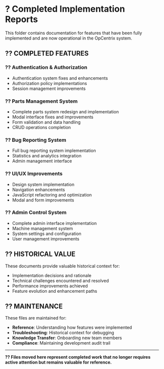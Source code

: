 # ? Completed Implementation Reports

This folder contains documentation for features that have been fully implemented and are now operational in the OpCentrix system.

## ?? **COMPLETED FEATURES**

### **?? Authentication & Authorization**
- Authentication system fixes and enhancements
- Authorization policy implementations
- Session management improvements

### **?? Parts Management System**
- Complete parts system redesign and implementation
- Modal interface fixes and improvements
- Form validation and data handling
- CRUD operations completion

### **?? Bug Reporting System**
- Full bug reporting system implementation
- Statistics and analytics integration
- Admin management interface

### **?? UI/UX Improvements**
- Design system implementation
- Navigation enhancements
- JavaScript refactoring and optimization
- Modal and form improvements

### **?? Admin Control System**
- Complete admin interface implementation
- Machine management system
- System settings and configuration
- User management improvements

## ?? **HISTORICAL VALUE**

These documents provide valuable historical context for:
- Implementation decisions and rationale
- Technical challenges encountered and resolved
- Performance improvements achieved
- Feature evolution and enhancement paths

## ?? **MAINTENANCE**

These files are maintained for:
- **Reference**: Understanding how features were implemented
- **Troubleshooting**: Historical context for debugging
- **Knowledge Transfer**: Onboarding new team members
- **Compliance**: Maintaining development audit trail

---

**?? Files moved here represent completed work that no longer requires active attention but remains valuable for reference.**